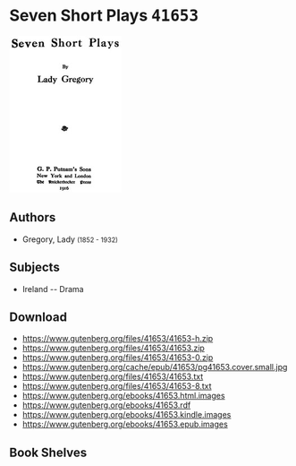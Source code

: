 # Seven Short Plays <kbd>41653</kbd>

![](./cover.medium.jpg "")

## Authors


 - Gregory, Lady <small>(1852 - 1932)</small>

## Subjects


 - Ireland -- Drama

## Download


 - https://www.gutenberg.org/files/41653/41653-h.zip
 - https://www.gutenberg.org/files/41653/41653.zip
 - https://www.gutenberg.org/files/41653/41653-0.zip
 - https://www.gutenberg.org/cache/epub/41653/pg41653.cover.small.jpg
 - https://www.gutenberg.org/files/41653/41653.txt
 - https://www.gutenberg.org/files/41653/41653-8.txt
 - https://www.gutenberg.org/ebooks/41653.html.images
 - https://www.gutenberg.org/ebooks/41653.rdf
 - https://www.gutenberg.org/ebooks/41653.kindle.images
 - https://www.gutenberg.org/ebooks/41653.epub.images

## Book Shelves


